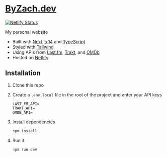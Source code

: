 # [ByZach.dev](https://byzach.dev)

[![Netlify Status](https://api.netlify.com/api/v1/badges/b2b8ad71-1db2-4daa-9475-e29e38c29fff/deploy-status)](https://app.netlify.com/sites/beamish-tarsier-25be02/deploys)

My personal website

- Built with [Next.js 14](https://nextjs.org) and [TypeScript](https://www.typescriptlang.org)
- Styled with [Tailwind](https://tailwindcss.com)
- Using APIs from [Last.fm](https://www.last.fm/api), [Trakt](https://trakt.docs.apiary.io/), and [OMDb](https://www.omdbapi.com/)
- Hosted on [Netlify](https://www.netlify.com/)

## Installation

1. Clone this repo

2. Create a `.env.local` file in the root of the project and enter your API keys

   ```shell
   LAST_FM_API=
   TRAKT_API=
   OMDB_API=
   ```

3. Install dependencies
   ```bash
   npm install
   ```

4. Run it
   ```bash
   npm run dev
   ```
